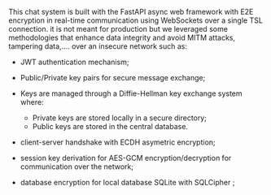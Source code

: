 This chat system is built with the FastAPI async web framework with E2E encryption in real-time communication using WebSockets over a single TSL connection. 
it is not meant for production but we leveraged some methodologies that enhance data integrity and avoid MITM attacks, tampering data,.... over an insecure network such as:

- JWT authentication mechanism;
- Public/Private key pairs for secure message exchange;
- Keys are managed through a Diffie-Hellman key exchange system where:
  - Private keys are stored locally in a secure directory;
  - Public keys are stored in the central database.

- client-server handshake with ECDH asymetric encryption;
- session key derivation for AES-GCM encryption/decryption for communication over the network;
- database encryption for local database SQLite with SQLCipher ;
